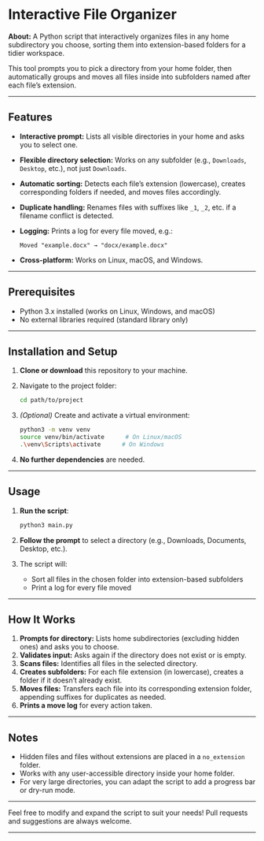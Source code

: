 # Interactive File Organizer

**About:**
A Python script that interactively organizes files in any home subdirectory you choose, sorting them into extension-based folders for a tidier workspace.

This tool prompts you to pick a directory from your home folder, then automatically groups and moves all files inside into subfolders named after each file’s extension.

---

## Features

* **Interactive prompt:** Lists all visible directories in your home and asks you to select one.
* **Flexible directory selection:** Works on any subfolder (e.g., `Downloads`, `Desktop`, etc.), not just `Downloads`.
* **Automatic sorting:** Detects each file’s extension (lowercase), creates corresponding folders if needed, and moves files accordingly.
* **Duplicate handling:** Renames files with suffixes like `_1`, `_2`, etc. if a filename conflict is detected.
* **Logging:** Prints a log for every file moved, e.g.:

  ```
  Moved "example.docx" → "docx/example.docx"
  ```
* **Cross-platform:** Works on Linux, macOS, and Windows.

---

## Prerequisites

* Python 3.x installed (works on Linux, Windows, and macOS)
* No external libraries required (standard library only)

---

## Installation and Setup

1. **Clone or download** this repository to your machine.
2. Navigate to the project folder:

   ```bash
   cd path/to/project
   ```
3. *(Optional)* Create and activate a virtual environment:

   ```bash
   python3 -m venv venv
   source venv/bin/activate      # On Linux/macOS
   .\venv\Scripts\activate      # On Windows
   ```
4. **No further dependencies** are needed.

---

## Usage

1. **Run the script**:

   ```bash
   python3 main.py
   ```
2. **Follow the prompt** to select a directory (e.g., Downloads, Documents, Desktop, etc.).
3. The script will:

   * Sort all files in the chosen folder into extension-based subfolders
   * Print a log for every file moved

---

## How It Works

1. **Prompts for directory:** Lists home subdirectories (excluding hidden ones) and asks you to choose.
2. **Validates input:** Asks again if the directory does not exist or is empty.
3. **Scans files:** Identifies all files in the selected directory.
4. **Creates subfolders:** For each file extension (in lowercase), creates a folder if it doesn’t already exist.
5. **Moves files:** Transfers each file into its corresponding extension folder, appending suffixes for duplicates as needed.
6. **Prints a move log** for every action taken.

---

## Notes

* Hidden files and files without extensions are placed in a `no_extension` folder.
* Works with any user-accessible directory inside your home folder.
* For very large directories, you can adapt the script to add a progress bar or dry-run mode.

---

Feel free to modify and expand the script to suit your needs! Pull requests and suggestions are always welcome.

---
